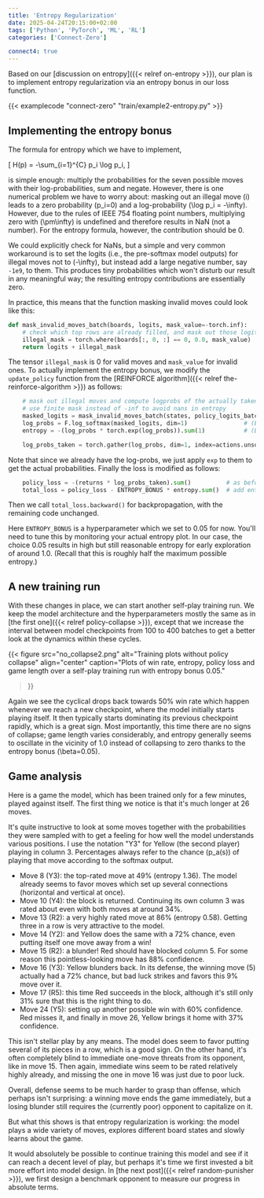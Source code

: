 ```yaml
---
title: 'Entropy Regularization'
date: 2025-04-24T20:15:00+02:00
tags: ['Python', 'PyTorch', 'ML', 'RL']
categories: ['Connect-Zero']

connect4: true
---
```


Based on our [discussion on entropy]({{< relref on-entropy >}}), our plan is to implement
entropy regularization via an entropy bonus in our loss function.

{{< examplecode "connect-zero" "train/example2-entropy.py" >}}

## Implementing the entropy bonus

The formula for entropy which we have to implement,

\[
    H(p) = -\sum_{i=1}^{C} p_i \log p_i,
\]

is simple enough: multiply the probabilities for the seven possible moves with their
log-probabilities, sum and negate. However, there is one numerical problem we
have to worry about: masking out an illegal move \(i\) leads to a zero probability
\(p_i=0\) and a log-probability \(\log p_i = -\infty\). However, due to the rules of
IEEE 754 floating point numbers, multiplying zero with \(\pm\infty\) is undefined and
therefore results in NaN (not a number). For the entropy formula, however, the
contribution should be 0.

We could explicitly check for NaNs, but a simple
and very common workaround is to set the logits (i.e., the pre-softmax model outputs)
for illegal moves not to \(-\infty\), but instead
add a large negative number, say ``-1e9``, to them. This produces tiny probabilities which
won't disturb our result in any meaningful way; the resulting entropy contributions
are essentially zero.

In practice, this means that the function masking invalid moves could look like this:

```py
def mask_invalid_moves_batch(boards, logits, mask_value=-torch.inf):
    # check which top rows are already filled, and mask out those logits
    illegal_mask = torch.where(boards[:, 0, :] == 0, 0.0, mask_value)
    return logits + illegal_mask
```

The tensor ```illegal_mask``` is 0 for valid moves and ``mask_value`` for invalid ones.
To actually implement the entropy bonus, we modify the ``update_policy`` function from
the [REINFORCE algorithm]({{< relref the-reinforce-algorithm >}}) as follows:

```py
    # mask out illegal moves and compute logprobs of the actually taken actions
    # use finite mask instead of -inf to avoid nans in entropy
    masked_logits = mask_invalid_moves_batch(states, policy_logits_batch, mask_value=-1e9)
    log_probs = F.log_softmax(masked_logits, dim=1)                # (B, C)
    entropy = -(log_probs * torch.exp(log_probs)).sum(1)           # (B,)

    log_probs_taken = torch.gather(log_probs, dim=1, index=actions.unsqueeze(1)).squeeze()
```

Note that since we already have the log-probs, we just apply ``exp`` to them to get
the actual probabilities. Finally the loss is modified as follows:

```py
    policy_loss = -(returns * log_probs_taken).sum()          # as before
    total_loss = policy_loss - ENTROPY_BONUS * entropy.sum()  # add entropy term
```

Then we call ``total_loss.backward()`` for backpropagation, with the remaining code
unchanged.

Here ``ENTROPY_BONUS`` is a hyperparameter which we set to 0.05 for now.
You'll need to tune this by monitoring your actual entropy plot.
In our case, the choice 0.05 results in high but still reasonable entropy for early
exploration of around 1.0. (Recall that this is roughly half the maximum possible entropy.)

## A new training run

With these changes in place, we can start another self-play training run.
We keep the model architecture and the hyperparameters mostly the same as in
[the first one]({{< relref policy-collapse >}}),
except that we increase the interval between model checkpoints from 100 to 400 batches
to get a better look at the dynamics within these cycles.

{{< figure src="no_collapse2.png" alt="Training plots without policy collapse"
  align="center"
  caption="Plots of win rate, entropy, policy loss and game length over a self-play training run with entropy bonus 0.05."
>}}

Again we see the cyclical drops back towards 50% win rate which happen whenever we
reach a new checkpoint, where the model initially starts playing itself.
It then typically starts dominating its previous checkpoint rapidly, which is
a great sign.
Most importantly, this time
there are no signs of collapse; game length varies considerably, and entropy generally
seems to oscillate in the vicinity of 1.0 instead of collapsing to zero thanks to
the entropy bonus \(\beta=0.05\).

## Game analysis

Here is a game the model, which has been trained only for a few minutes, played against
itself. The first thing we notice is that it's much longer at 26 moves.

<div id="game-container" class="connect4-container"
    data-human="-1" data-cpu="-1"
    data-movelist="[5, 4, 1, 1, 3, 2, 1, 2, 3, 3, 2, 2, 1, 1, 1, 2, 4, 4, 4, 2, 3, 5, 0, 4, 0, 3]">
</div>

It's quite instructive to look at some moves together with the probabilities they were
sampled with to get a feeling for how well the model understands various positions.
I use the notation "Y3" for Yellow (the second player) playing in column 3.
Percentages always refer to the chance \(p_a(s)\) of playing that move according to the
softmax output.

- Move 8 (Y3): the top-rated move at 49% (entropy 1.36). The model already seems to favor
  moves which set up several connections (horizontal and vertical at once).
- Move 10 (Y4): the block is returned. Continuing its own column 3 was rated about even with
  both moves at around 34%.
- Move 13 (R2): a very highly rated move at 86% (entropy 0.58). Getting three in a row is
  very attractive to the model.
- Move 14 (Y2): and Yellow does the same with a 72% chance, even putting itself one move
  away from a win!
- Move 15 (R2): a blunder! Red should have blocked column 5. For some reason this
  pointless-looking move has 88% confidence.
- Move 16 (Y3): Yellow blunders back. In its defense, the winning move (5) actually had a
  72% chance, but bad luck strikes and favors this 9% move over it.
- Move 17 (R5): this time Red succeeds in the block, although it's still only 31% sure that
  this is the right thing to do.
- Move 24 (Y5): setting up another possible win with 60% confidence. Red misses it, and
  finally in move 26, Yellow brings it home with 37% confidence.

This isn't stellar play by any means. The model does seem to favor putting several
of its pieces in a row, which is a good sign. On the other hand, it's often completely blind
to immediate one-move threats from its opponent, like in move 15. Then again, immediate
wins seem to be rated relatively highly already, and missing the one in move 16 was just
due to poor luck.

Overall, defense seems to be much harder to grasp than offense,
which perhaps isn't surprising: a winning move ends the game immediately, but
a losing blunder still requires the (currently poor) opponent to capitalize on it.

But what this shows is that entropy regularization is working: the model plays a wide
variety of moves, explores different board states and slowly learns about the game.

It would absolutely be possible to continue training this model and see if it can reach
a decent level of play, but perhaps it's time we first invested a bit more effort into
model design. In [the next post]({{< relref random-punisher >}}), we first design a
benchmark opponent to measure our progress in absolute terms.
